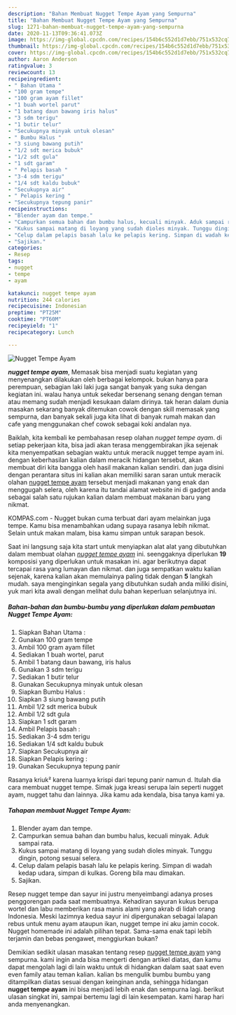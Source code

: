 ```yaml
---
description: "Bahan Membuat Nugget Tempe Ayam yang Sempurna"
title: "Bahan Membuat Nugget Tempe Ayam yang Sempurna"
slug: 1271-bahan-membuat-nugget-tempe-ayam-yang-sempurna
date: 2020-11-13T09:36:41.073Z
image: https://img-global.cpcdn.com/recipes/154b6c552d1d7ebb/751x532cq70/nugget-tempe-ayam-foto-resep-utama.jpg
thumbnail: https://img-global.cpcdn.com/recipes/154b6c552d1d7ebb/751x532cq70/nugget-tempe-ayam-foto-resep-utama.jpg
cover: https://img-global.cpcdn.com/recipes/154b6c552d1d7ebb/751x532cq70/nugget-tempe-ayam-foto-resep-utama.jpg
author: Aaron Anderson
ratingvalue: 3
reviewcount: 13
recipeingredient:
- " Bahan Utama "
- "100 gram tempe"
- "100 gram ayam fillet"
- "1 buah wortel parut"
- "1 batang daun bawang iris halus"
- "3 sdm terigu"
- "1 butir telur"
- "Secukupnya minyak untuk olesan"
- " Bumbu Halus "
- "3 siung bawang putih"
- "1/2 sdt merica bubuk"
- "1/2 sdt gula"
- "1 sdt garam"
- " Pelapis basah "
- "3-4 sdm terigu"
- "1/4 sdt kaldu bubuk"
- "Secukupnya air"
- " Pelapis kering "
- "Secukupnya tepung panir"
recipeinstructions:
- "Blender ayam dan tempe."
- "Campurkan semua bahan dan bumbu halus, kecuali minyak. Aduk sampai rata."
- "Kukus sampai matang di loyang yang sudah dioles minyak. Tunggu dingin, potong sesuai selera."
- "Celup dalam pelapis basah lalu ke pelapis kering. Simpan di wadah kedap udara, simpan di kulkas. Goreng bila mau dimakan."
- "Sajikan."
categories:
- Resep
tags:
- nugget
- tempe
- ayam

katakunci: nugget tempe ayam 
nutrition: 244 calories
recipecuisine: Indonesian
preptime: "PT25M"
cooktime: "PT60M"
recipeyield: "1"
recipecategory: Lunch

---
```



![Nugget Tempe Ayam](https://img-global.cpcdn.com/recipes/154b6c552d1d7ebb/751x532cq70/nugget-tempe-ayam-foto-resep-utama.jpg)

<b><i>nugget tempe ayam</i></b>, Memasak bisa menjadi suatu kegiatan yang menyenangkan dilakukan oleh berbagai kelompok. bukan hanya para perempuan, sebagian laki laki juga sangat banyak yang suka dengan kegiatan ini. walau hanya untuk sekedar bersenang senang dengan teman atau memang sudah menjadi kesukaan dalam dirinya. tak heran dalam dunia masakan sekarang banyak ditemukan cowok dengan skill memasak yang sempurna, dan banyak sekali juga kita lihat di banyak rumah makan dan cafe yang menggunakan chef cowok sebagai koki andalan nya.

Baiklah, kita kembali ke pembahasan resep olahan <i>nugget tempe ayam</i>. di setiap pekerjaan kita, bisa jadi akan terasa menggembirakan jika sejenak kita menyempatkan sebagian waktu untuk meracik nugget tempe ayam ini. dengan keberhasilan kalian dalam meracik hidangan tersebut, akan membuat diri kita bangga oleh hasil makanan kalian sendiri. dan juga disini dengan perantara situs ini kalian akan memiliki saran saran untuk meracik olahan <u>nugget tempe ayam</u> tersebut menjadi makanan yang enak dan menggugah selera, oleh karena itu tandai alamat website ini di gadget anda sebagai salah satu rujukan kalian dalam membuat makanan baru yang nikmat.

KOMPAS.com - Nugget bukan cuma terbuat dari ayam melainkan juga tempe. Kamu bisa menambahkan udang supaya rasanya lebih nikmat. Selain untuk makan malam, bisa kamu simpan untuk sarapan besok.


Saat ini langsung saja kita start untuk menyiapkan alat alat yang dibutuhkan dalam membuat olahan <u><i>nugget tempe ayam</i></u> ini. seenggaknya diperlukan <b>19</b> komposisi yang diperlukan untuk masakan ini. agar berikutnya dapat tercapai rasa yang lumayan dan nikmat. dan juga sempatkan waktu kalian sejenak, karena kalian akan memulainya paling tidak dengan <b>5</b> langkah mudah. saya menginginkan segala yang dibutuhkan sudah anda miliki disini, yuk mari kita awali dengan melihat dulu bahan keperluan selanjutnya ini.

<!--inarticleads1-->

##### Bahan-bahan dan bumbu-bumbu yang diperlukan dalam pembuatan Nugget Tempe Ayam:

1. Siapkan  Bahan Utama :
1. Gunakan 100 gram tempe
1. Ambil 100 gram ayam fillet
1. Sediakan 1 buah wortel, parut
1. Ambil 1 batang daun bawang, iris halus
1. Gunakan 3 sdm terigu
1. Sediakan 1 butir telur
1. Gunakan Secukupnya minyak untuk olesan
1. Siapkan  Bumbu Halus :
1. Siapkan 3 siung bawang putih
1. Ambil 1/2 sdt merica bubuk
1. Ambil 1/2 sdt gula
1. Siapkan 1 sdt garam
1. Ambil  Pelapis basah :
1. Sediakan 3-4 sdm terigu
1. Sediakan 1/4 sdt kaldu bubuk
1. Siapkan Secukupnya air
1. Siapkan  Pelapis kering :
1. Gunakan Secukupnya tepung panir


Rasanya kriuk² karena luarnya krispi dari tepung panir namun d. Itulah dia cara membuat nugget tempe. Simak juga kreasi serupa lain seperti nugget ayam, nugget tahu dan lainnya. Jika kamu ada kendala, bisa tanya kami ya. 

<!--inarticleads2-->

##### Tahapan membuat Nugget Tempe Ayam:

1. Blender ayam dan tempe.
1. Campurkan semua bahan dan bumbu halus, kecuali minyak. Aduk sampai rata.
1. Kukus sampai matang di loyang yang sudah dioles minyak. Tunggu dingin, potong sesuai selera.
1. Celup dalam pelapis basah lalu ke pelapis kering. Simpan di wadah kedap udara, simpan di kulkas. Goreng bila mau dimakan.
1. Sajikan.


Resep nugget tempe dan sayur ini justru menyeimbangi adanya proses penggorengan pada saat membuatnya. Kehadiran sayuran kukus berupa wortel dan labu memberikan rasa manis alami yang akrab di lidah orang Indonesia. Meski lazimnya kedua sayur ini dipergunakan sebagai lalapan rebus untuk menu ayam ataupun ikan, nugget tempe ini aku jamin cocok. Nugget homemade ini adalah pilihan tepat. Sama-sama enak tapi lebih terjamin dan bebas pengawet, menggiurkan bukan? 

Demikian sedikit ulasan masakan tentang resep <u>nugget tempe ayam</u> yang sempurna. kami ingin anda bisa mengerti dengan artikel diatas, dan kamu dapat mengolah lagi di lain waktu untuk di hidangkan dalam saat saat even even family atau teman kalian. kalian bs mengulik bumbu bumbu yang ditampilkan diatas sesuai dengan keinginan anda, sehingga hidangan <b>nugget tempe ayam</b> ini bisa menjadi lebih enak dan sempurna lagi. berikut ulasan singkat ini, sampai bertemu lagi di lain kesempatan. kami harap hari anda menyenangkan.
